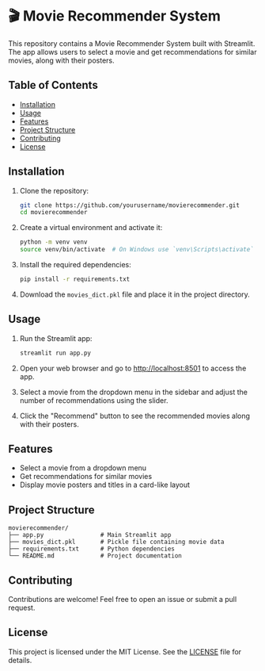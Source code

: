 # 🎬 Movie Recommender System

This repository contains a Movie Recommender System built with Streamlit. The app allows users to select a movie and get recommendations for similar movies, along with their posters.

## Table of Contents
- [Installation](#installation)
- [Usage](#usage)
- [Features](#features)
- [Project Structure](#project-structure)
- [Contributing](#contributing)
- [License](#license)

## Installation

1. Clone the repository:
   ```bash
   git clone https://github.com/yourusername/movierecommender.git
   cd movierecommender
   ```

2. Create a virtual environment and activate it:
   ```bash
   python -m venv venv
   source venv/bin/activate  # On Windows use `venv\Scripts\activate`
   ```

3. Install the required dependencies:
   ```bash
   pip install -r requirements.txt
   ```

4. Download the `movies_dict.pkl` file and place it in the project directory.

## Usage

1. Run the Streamlit app:
   ```bash
   streamlit run app.py
   ```

2. Open your web browser and go to [http://localhost:8501](http://localhost:8501) to access the app.

3. Select a movie from the dropdown menu in the sidebar and adjust the number of recommendations using the slider.

4. Click the "Recommend" button to see the recommended movies along with their posters.

## Features

- Select a movie from a dropdown menu
- Get recommendations for similar movies
- Display movie posters and titles in a card-like layout

## Project Structure
```
movierecommender/
├── app.py                # Main Streamlit app
├── movies_dict.pkl       # Pickle file containing movie data
├── requirements.txt      # Python dependencies
└── README.md             # Project documentation
```

## Contributing

Contributions are welcome! Feel free to open an issue or submit a pull request.

## License

This project is licensed under the MIT License. See the [LICENSE](LICENSE) file for details.
